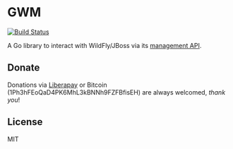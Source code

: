 GWM
===

[![Build Status](https://travis-ci.org/ilpianista/gwm.svg?branch=master)](https://travis-ci.org/ilpianista/gwm)

A Go library to interact with WildFly/JBoss via its [management API](https://docs.jboss.org/author/display/WFLY9/The+HTTP+management+API).

## Donate

Donations via [Liberapay](https://liberapay.com/ilpianista) or Bitcoin (1Ph3hFEoQaD4PK6MhL3kBNNh9FZFBfisEH) are always welcomed, _thank you_!

## License

MIT
